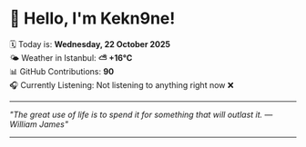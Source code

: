 # 👋 Hello, I'm Kekn9ne!

🗓️ Today is: **Wednesday, 22 October 2025**  
🌤️ Weather in Istanbul: **⛅️  +16°C**  
📊 GitHub Contributions: **90**  
🎧 Currently Listening: Not listening to anything right now ❌

---

_"The great use of life is to spend it for something that will outlast it. — *William James*"_

---

